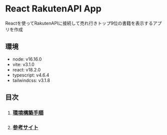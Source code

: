 # React RakutenAPI App
Reactを使ってRakutenAPIに接続して売れ行きトップ9位の書籍を表示するアプリを作成
## 環境
- node: v16.16.0
- vite: v3.1.0
- react: v18.2.0
- typescript: v4.6.4
- tailwindcss: v3.1.8
## 目次
1. ### [環境構築手順](SETTING.md)
2. ### [参考サイト](SETTING.md)
